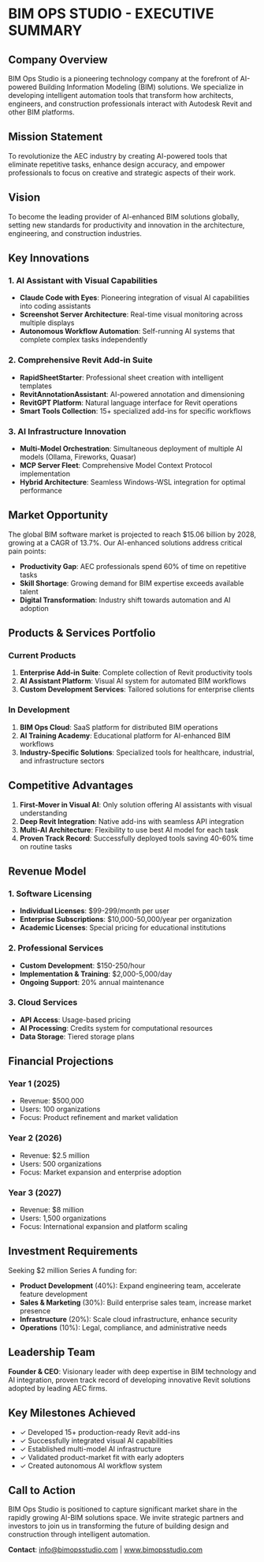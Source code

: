 # BIM OPS STUDIO - EXECUTIVE SUMMARY

## Company Overview

BIM Ops Studio is a pioneering technology company at the forefront of AI-powered Building Information Modeling (BIM) solutions. We specialize in developing intelligent automation tools that transform how architects, engineers, and construction professionals interact with Autodesk Revit and other BIM platforms.

## Mission Statement

To revolutionize the AEC industry by creating AI-powered tools that eliminate repetitive tasks, enhance design accuracy, and empower professionals to focus on creative and strategic aspects of their work.

## Vision

To become the leading provider of AI-enhanced BIM solutions globally, setting new standards for productivity and innovation in the architecture, engineering, and construction industries.

## Key Innovations

### 1. AI Assistant with Visual Capabilities
- **Claude Code with Eyes**: Pioneering integration of visual AI capabilities into coding assistants
- **Screenshot Server Architecture**: Real-time visual monitoring across multiple displays
- **Autonomous Workflow Automation**: Self-running AI systems that complete complex tasks independently

### 2. Comprehensive Revit Add-in Suite
- **RapidSheetStarter**: Professional sheet creation with intelligent templates
- **RevitAnnotationAssistant**: AI-powered annotation and dimensioning
- **RevitGPT Platform**: Natural language interface for Revit operations
- **Smart Tools Collection**: 15+ specialized add-ins for specific workflows

### 3. AI Infrastructure Innovation
- **Multi-Model Orchestration**: Simultaneous deployment of multiple AI models (Ollama, Fireworks, Quasar)
- **MCP Server Fleet**: Comprehensive Model Context Protocol implementation
- **Hybrid Architecture**: Seamless Windows-WSL integration for optimal performance

## Market Opportunity

The global BIM software market is projected to reach $15.06 billion by 2028, growing at a CAGR of 13.7%. Our AI-enhanced solutions address critical pain points:

- **Productivity Gap**: AEC professionals spend 60% of time on repetitive tasks
- **Skill Shortage**: Growing demand for BIM expertise exceeds available talent
- **Digital Transformation**: Industry shift towards automation and AI adoption

## Products & Services Portfolio

### Current Products
1. **Enterprise Add-in Suite**: Complete collection of Revit productivity tools
2. **AI Assistant Platform**: Visual AI system for automated BIM workflows
3. **Custom Development Services**: Tailored solutions for enterprise clients

### In Development
1. **BIM Ops Cloud**: SaaS platform for distributed BIM operations
2. **AI Training Academy**: Educational platform for AI-enhanced BIM workflows
3. **Industry-Specific Solutions**: Specialized tools for healthcare, industrial, and infrastructure sectors

## Competitive Advantages

1. **First-Mover in Visual AI**: Only solution offering AI assistants with visual understanding
2. **Deep Revit Integration**: Native add-ins with seamless API integration
3. **Multi-AI Architecture**: Flexibility to use best AI model for each task
4. **Proven Track Record**: Successfully deployed tools saving 40-60% time on routine tasks

## Revenue Model

### 1. Software Licensing
- **Individual Licenses**: $99-299/month per user
- **Enterprise Subscriptions**: $10,000-50,000/year per organization
- **Academic Licenses**: Special pricing for educational institutions

### 2. Professional Services
- **Custom Development**: $150-250/hour
- **Implementation & Training**: $2,000-5,000/day
- **Ongoing Support**: 20% annual maintenance

### 3. Cloud Services
- **API Access**: Usage-based pricing
- **AI Processing**: Credits system for computational resources
- **Data Storage**: Tiered storage plans

## Financial Projections

### Year 1 (2025)
- Revenue: $500,000
- Users: 100 organizations
- Focus: Product refinement and market validation

### Year 2 (2026)
- Revenue: $2.5 million
- Users: 500 organizations
- Focus: Market expansion and enterprise adoption

### Year 3 (2027)
- Revenue: $8 million
- Users: 1,500 organizations
- Focus: International expansion and platform scaling

## Investment Requirements

Seeking $2 million Series A funding for:
- **Product Development** (40%): Expand engineering team, accelerate feature development
- **Sales & Marketing** (30%): Build enterprise sales team, increase market presence
- **Infrastructure** (20%): Scale cloud infrastructure, enhance security
- **Operations** (10%): Legal, compliance, and administrative needs

## Leadership Team

**Founder & CEO**: Visionary leader with deep expertise in BIM technology and AI integration, proven track record of developing innovative Revit solutions adopted by leading AEC firms.

## Key Milestones Achieved

- ✓ Developed 15+ production-ready Revit add-ins
- ✓ Successfully integrated visual AI capabilities
- ✓ Established multi-model AI infrastructure
- ✓ Validated product-market fit with early adopters
- ✓ Created autonomous AI workflow system

## Call to Action

BIM Ops Studio is positioned to capture significant market share in the rapidly growing AI-BIM solutions space. We invite strategic partners and investors to join us in transforming the future of building design and construction through intelligent automation.

**Contact**: info@bimopsstudio.com | www.bimopsstudio.com